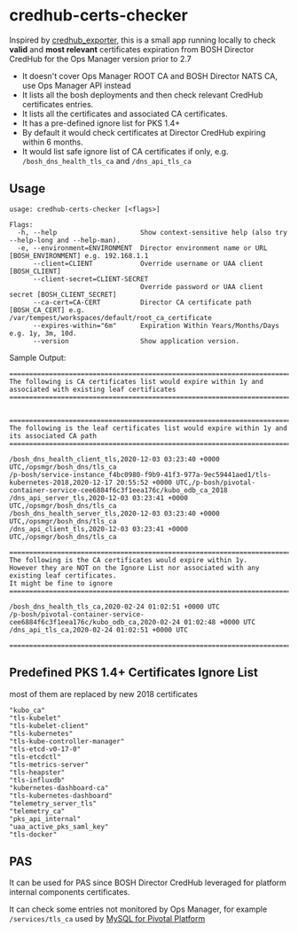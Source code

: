 # credhub-certs-checker

Inspired by [credhub_exporter](https://github.com/orange-cloudfoundry/credhub_exporter), this is a small app running locally to check **valid** and **most relevant** certificates expiration from BOSH Director CredHub for the Ops Manager version prior to 2.7

* It doesn't cover Ops Manager ROOT CA and BOSH Director NATS CA, use Ops Manager API instead
* It lists all the bosh deployments and then check relevant CredHub certificates entries.
* It lists all the certificates and associated CA certificates.
* It has a pre-defined ignore list for PKS 1.4+
* By default it would check certificates at Director CredHub expiring within 6 months.
* It would list safe ignore list of CA certificates if only, e.g. `/bosh_dns_health_tls_ca` and `/dns_api_tls_ca`

## Usage

```
usage: credhub-certs-checker [<flags>]

Flags:
  -h, --help                     Show context-sensitive help (also try --help-long and --help-man).
  -e, --environment=ENVIRONMENT  Director environment name or URL [BOSH_ENVIRONMENT] e.g. 192.168.1.1
      --client=CLIENT            Override username or UAA client [BOSH_CLIENT]
      --client-secret=CLIENT-SECRET  
                                 Override password or UAA client secret [BOSH_CLIENT_SECRET]
      --ca-cert=CA-CERT          Director CA certificate path [BOSH_CA_CERT] e.g. /var/tempest/workspaces/default/root_ca_certificate
      --expires-within="6m"      Expiration Within Years/Months/Days e.g. 1y, 3m, 10d.
      --version                  Show application version.
```

Sample Output:

```
================================================================================
The following is CA certificates list would expire within 1y and associated with existing leaf certificates
================================================================================


================================================================================
The following is the leaf certificates list would expire within 1y and its associated CA path
================================================================================

/bosh_dns_health_client_tls,2020-12-03 03:23:40 +0000 UTC,/opsmgr/bosh_dns/tls_ca
/p-bosh/service-instance_f4bc0980-f9b9-41f3-977a-9ec59441aed1/tls-kubernetes-2018,2020-12-17 20:55:52 +0000 UTC,/p-bosh/pivotal-container-service-cee6884f6c3f1eea176c/kubo_odb_ca_2018
/dns_api_server_tls,2020-12-03 03:23:41 +0000 UTC,/opsmgr/bosh_dns/tls_ca
/bosh_dns_health_server_tls,2020-12-03 03:23:40 +0000 UTC,/opsmgr/bosh_dns/tls_ca
/dns_api_client_tls,2020-12-03 03:23:41 +0000 UTC,/opsmgr/bosh_dns/tls_ca

================================================================================
The following is the CA certificates would expire within 1y.
However they are NOT on the Ignore List nor associated with any existing leaf certificates.
It might be fine to ignore
================================================================================

/bosh_dns_health_tls_ca,2020-02-24 01:02:51 +0000 UTC
/p-bosh/pivotal-container-service-cee6884f6c3f1eea176c/kubo_odb_ca,2020-02-24 01:02:48 +0000 UTC
/dns_api_tls_ca,2020-02-24 01:02:51 +0000 UTC

================================================================================

```

## Predefined PKS 1.4+ Certificates Ignore List

most of them are replaced by new 2018 certificates

```
"kubo_ca"
"tls-kubelet"
"tls-kubelet-client"
"tls-kubernetes"
"tls-kube-controller-manager"
"tls-etcd-v0-17-0"
"tls-etcdctl"
"tls-metrics-server"
"tls-heapster"
"tls-influxdb"
"kubernetes-dashboard-ca"
"tls-kubernetes-dashboard"
"telemetry_server_tls"
"telemetry_ca"
"pks_api_internal"
"uaa_active_pks_saml_key"
"tls-docker"
```

## PAS

It can be used for PAS since BOSH Director CredHub leveraged for platform internal components certificates. 

It can check some entries not monitored by Ops Manager, for example `/services/tls_ca` used by [MySQL for Pivotal Platform](https://network.pivotal.io/products/pivotal-mysql/)
